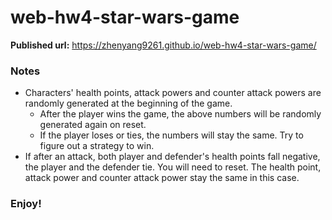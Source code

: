 # web-hw4-star-wars-game

**Published url:**  https://zhenyang9261.github.io/web-hw4-star-wars-game/

### Notes ###

* Characters' health points, attack powers and counter attack powers are randomly generated at the beginning of the game.
    * After the player wins the game, the above numbers will be randomly generated again on reset.
    * If the player loses or ties, the numbers will stay the same. Try to figure out a strategy to win.
* If after an attack, both player and defender's health points fall negative, the player and the defender tie. You will need to reset. The health point, attack power and counter attack power stay the same in this case.  

### Enjoy! ###